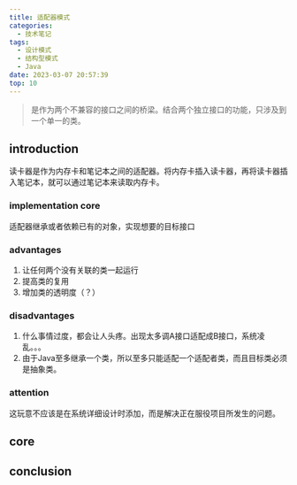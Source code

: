 ```yaml
---
title: 适配器模式
categories:
  - 技术笔记
tags:
  - 设计模式
  - 结构型模式
  - Java
date: 2023-03-07 20:57:39
top: 10
---
```


>是作为两个不兼容的接口之间的桥梁。结合两个独立接口的功能，只涉及到一个单一的类。


## introduction
读卡器是作为内存卡和笔记本之间的适配器。将内存卡插入读卡器，再将读卡器插入笔记本，就可以通过笔记本来读取内存卡。

### implementation core
适配器继承或者依赖已有的对象，实现想要的目标接口

### advantages
1. 让任何两个没有关联的类一起运行
2. 提高类的复用
3. 增加类的透明度（？）

### disadvantages
1. 什么事情过度，都会让人头疼。出现太多调A接口适配成B接口，系统凌乱。。。
2. 由于Java至多继承一个类，所以至多只能适配一个适配者类，而且目标类必须是抽象类。

### attention
这玩意不应该是在系统详细设计时添加，而是解决正在服役项目所发生的问题。

## core


## conclusion
